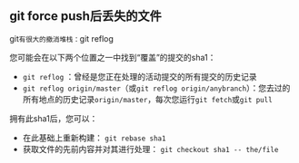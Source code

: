 ## git force push后丢失的文件

git` 有很大的撤消堆栈： `git reflog

您可能会在以下两个位置之一中找到“覆盖”的提交的sha1：

-   `git reflog` ：曾经是您正在处理的活动提交的所有提交的历史记录
-   `git reflog origin/master`（或`git reflog origin/anybranch`）：您去过的所有地点的历史记录`origin/master`，每次您运行`git fetch`或`git pull`

拥有此sha1后，您可以：

-   在此基础上重新构建： `git rebase sha1`
-   获取文件的先前内容并对其进行处理： `git checkout sha1 -- the/file`